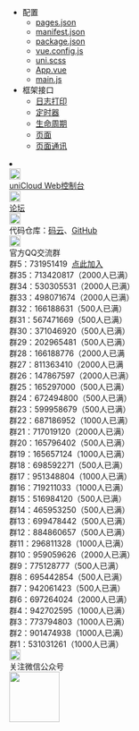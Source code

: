 * 配置
  * [pages.json](collocation/pages.md)
  * [manifest.json](collocation/manifest.md)
  * [package.json](collocation/package.md)
  * [vue.config.js](collocation/vue-config.md)
  * [uni.scss](collocation/uni-scss.md)
  * [App.vue](collocation/App.md)
  * [main.js](collocation/main.md)
* 框架接口
  * [日志打印](collocation/frame/log.md)
  * [定时器](collocation/frame/timer.md)
  * [生命周期](collocation/frame/lifecycle.md)
  * [页面](collocation/frame/window.md)
  * [页面通讯](collocation/frame/communication.md)
<li></li>
<div class="contact-box">
  <a href="//unicloud.dcloud.net.cn" target="_blank" class="contact-item">
  	<img src="//img.cdn.aliyun.dcloud.net.cn/uni-app/cloud%402x.jpg" width="20" height="20"/>
  	<div class="contact-smg">
  		<div>uniCloud Web控制台</div>
  	</div>
  </a>
  <a href="//ask.dcloud.net.cn/explore/" target="_blank" class="contact-item">
  	<img src="//img-cdn-qiniu.dcloud.net.cn/uniapp/doc/d@2x.png" width="20" height="20"/>
  	<div class="contact-smg">
  		<div>论坛</div>
  	</div>
  </a>
	<div class="contact-item">
		<img src="//img-cdn-qiniu.dcloud.net.cn/uniapp/doc/git-1.png" width="20" height="20"/>
		<div class="contact-smg">
			<div>
	      代码仓库：<a href="https://gitee.com/dcloud/uni-app" target="_blank">码云</a>、<a href="http://github.com/dcloudio/uni-app" target="_blank">GitHub</a>
	    </div>
		</div>
	</div>
	<div class="contact-item">
    <img src="//img-cdn-qiniu.dcloud.net.cn/uniapp/doc/qq@2x.png" width="20" height="20"/>
    <div class="contact-smg">
       <div>官方QQ交流群</div>
    <div>群5：731951419 &nbsp;<a target="_blank" href="//shang.qq.com/wpa/qunwpa?idkey=b920bffa5218984bc31720896909b55e857a31890d57f6399fe2dc4f55ca9d43">点此加入</a></div>
		<div>群35：713420817（2000人已满）</div>
		<div>群34：530305531（2000人已满）</div>
		<div>群33：498071674（2000人已满）</div>
		<div>群32：166188631（500人已满）</div>
		<div>群31：567471669（500人已满）</div>
		<div>群30：371046920（500人已满）</div>
		<div>群29：202965481（500人已满）</div>
		<div>群28：166188776（2000人已满 </div>
		<div>群27：811363410（2000人已满 </div>
		<div>群26：147867597（2000人已满）</div>
		<div>群25：165297000（500人已满）</div>
		<div>群24：672494800（500人已满）</div>
		<div>群23：599958679（500人已满）</div>
		<div>群22：687186952（1000人已满）</div>
		<div>群21：717019120（2000人已满）</div>
		<div>群20：165796402（500人已满）</div>
		<div>群19：165657124（1000人已满）</div>
		<div>群18：698592271（500人已满）</div>
		<div>群17：951348804（1000人已满）</div>
		<div>群16：719211033（1000人已满）</div>
		<div>群15：516984120（500人已满）</div>
		<div>群14：465953250（500人已满）</div>
		<div>群13：699478442（500人已满）</div>
		<div>群12：884860657（500人已满）</div>
		<div>群11：296811328（1000人已满）</div>
		<div>群10：959059626（2000人已满）</div>
		<div>群9：775128777（500人已满）</div>
		<div>群8：695442854（500人已满）</div>
		<div>群7：942061423（500人已满）</div>
		<div>群6：697264024（2000人已满）</div>
		<!-- <div>群5：731951419（1000人已满）</div> -->
		<div>群4：942702595（1000人已满）</div>
		<div>群3：773794803（1000人已满） </div>
		<div>群2：901474938（1000人已满） </div>
		<div>群1：531031261（1000人已满）</div>
    </div>
  </div>
  <div class="contact-item">
  	<img src="//img-cdn-qiniu.dcloud.net.cn/uniapp/doc/weixin@2x.png" width="20" height="20"/>
  	<div class="contact-smg">
  		<div>关注微信公众号</div>
  		<img src="https://img-cdn-qiniu.dcloud.net.cn/uniapp/doc/weixin.jpg" width="90" height="90"/>
  	</div>
  </div>
</div>
